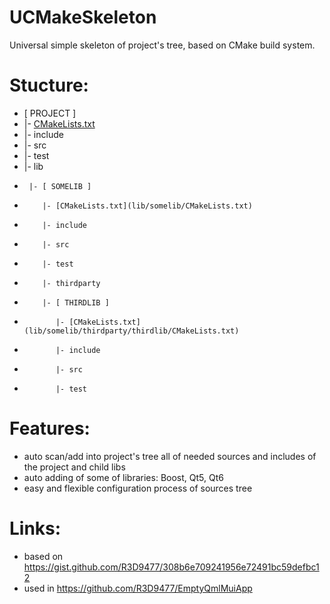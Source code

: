 # UCMakeSkeleton
Universal simple skeleton of project's tree, based on CMake build system.

# Stucture:
* [ PROJECT ]
*   |- [CMakeLists.txt](CMakeLists.txt)
*   |- include
*   |- src
*   |- test
*   |- lib
*      |- [ SOMELIB ]
*         |- [CMakeLists.txt](lib/somelib/CMakeLists.txt)
*         |- include
*         |- src
*         |- test
*         |- thirdparty
*         |- [ THIRDLIB ]
*            |- [CMakeLists.txt](lib/somelib/thirdparty/thirdlib/CMakeLists.txt)
*            |- include
*            |- src
*            |- test

# Features:
* auto scan/add into project's tree all of needed sources and includes of the project and child libs
* auto adding of some of libraries: Boost, Qt5, Qt6
* easy and flexible configuration process of sources tree

# Links:
* based on https://gist.github.com/R3D9477/308b6e709241956e72491bc59defbc12
* used in https://github.com/R3D9477/EmptyQmlMuiApp
